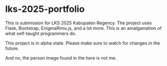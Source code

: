 # lks-2025-portfolio

This is submission for LKS 2025 Kabupaten Regency. The project uses Flask, Bootstrap, EnigmaRimu.js, and a lot more. This is an amalgamation of what self-taught programmers do.

This project is in alpha state. Please make sure to watch for changes in the future.

And no, the person image found in the here is not me.
